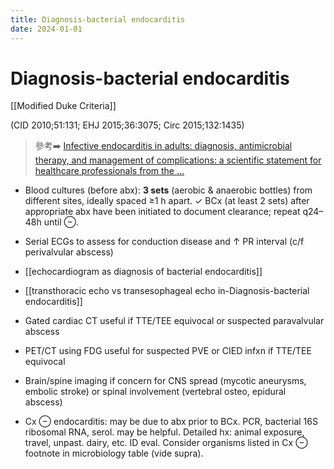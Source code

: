 ```yaml
---
title: Diagnosis-bacterial endocarditis
date: 2024-01-01
---
```

# Diagnosis-bacterial endocarditis

[[Modified Duke Criteria]]

(CID 2010;51:131; EHJ 2015;36:3075; Circ 2015;132:1435)
> 參考➡️ [Infective endocarditis in adults: diagnosis, antimicrobial therapy, and management of complications: a scientific statement for healthcare professionals from the …](https://www.ahajournals.org/doi/abs/10.1161/cir.0000000000000296)

* Blood cultures (before abx): **3 sets** (aerobic & anaerobic bottles) from different sites, ideally spaced ≥1 h apart.
	✓ BCx (at least 2 sets) after appropriate abx have been initiated to document clearance; repeat q24–48h until ⊖.

* Serial ECGs to assess for conduction disease and ↑ PR interval (c/f perivalvular abscess)

* [[echocardiogram as diagnosis of bacterial endocarditis]]
* [[transthoracic echo vs transesophageal echo in-Diagnosis-bacterial endocarditis]]

* Gated cardiac CT useful if TTE/TEE equivocal or suspected paravalvular abscess
* PET/CT using FDG useful for suspected PVE or CIED infxn if TTE/TEE equivocal
* Brain/spine imaging if concern for CNS spread (mycotic aneurysms, embolic stroke) or spinal involvement (vertebral osteo, epidural abscess)
* Cx ⊖ endocarditis: may be due to abx prior to BCx. PCR, bacterial 16S ribosomal RNA, serol. may be helpful. Detailed hx: animal exposure, travel, unpast. dairy, etc. ID eval. Consider organisms listed in Cx ⊖ footnote in microbiology table (vide supra).


